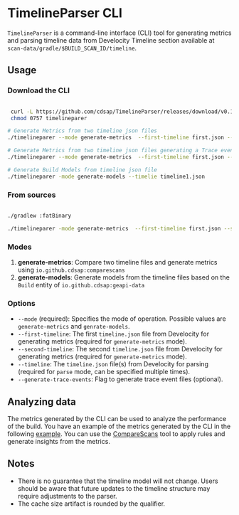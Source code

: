 # TimelineParser CLI

`TimelineParser` is a command-line interface (CLI) tool for generating metrics and parsing timeline data from Develocity Timeline section available at `scan-data/gradle/$BUILD_SCAN_ID/timeline`.

## Usage

### Download the CLI
```sh

 curl -L https://github.com/cdsap/TimelineParser/releases/download/v0.1.0/timelineparer --output timelineparer
 chmod 0757 timelineparer

# Generate Metrics from two timeline json files
./timelineparer --mode generate-metrics  --first-timeline first.json --second-timeline second.json

# Generate Metrics from two timeline json files generating a Trace event file
./timelineparer --mode generate-metrics  --first-timeline first.json --second-timeline second.json --generate-trace-events

# Generate Build Models from timeline json file
./timelineparer -mode generate-models --timelie timeline1.json

```
### From sources
```sh

./gradlew :fatBinary

./timelineparer -mode generate-metrics  --first-timeline first.json --second-timeline second.json
```


### Modes

1. **generate-metrics**: Compare two timeline files and generate metrics using `io.github.cdsap:comparescans`
2. **generate-models**: Generate models from the timeline files based on the `Build` entity of `io.github.cdsap:geapi-data`

### Options

- `--mode` (required): Specifies the mode of operation. Possible values are `generate-metrics` and `genrate-models`.
- `--first-timeline`: The first `timeline.json` file from Develocity for generating metrics (required for `generate-metrics` mode).
- `--second-timeline`: The second `timeline.json` file from Develocity for generating metrics (required for `generate-metrics` mode).
- `--timeline`: The `timeline.json` file(s) from Develocity for parsing (required for `parse` mode, can be specified multiple times).
- `--generate-trace-events`: Flag to generate trace event files (optional).

## Analyzing data
The metrics generated by the CLI can be used to analyze the performance of the build. You have an example of the metrics generated by the CLI in the following [example](resources/metrics-timeline1-timeline2.csv).
You can use the [CompareScans](https://github.com/cdsap/CompareScans) tool to apply rules and generate insights from the metrics.

## Notes
* There is no guarantee that the timeline model will not change. Users should be aware that future updates to the timeline structure may require adjustments to the parser.
* The cache size artifact is rounded by the qualifier.


